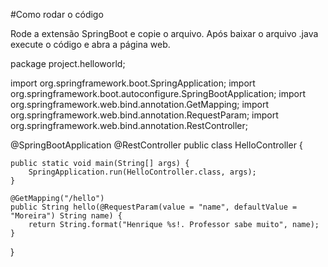 #Como rodar o código

Rode a extensão SpringBoot e copie o arquivo. Após baixar o arquivo .java execute o código e abra a página web.

package project.helloworld;

import org.springframework.boot.SpringApplication;
import org.springframework.boot.autoconfigure.SpringBootApplication;
import org.springframework.web.bind.annotation.GetMapping;
import org.springframework.web.bind.annotation.RequestParam;
import org.springframework.web.bind.annotation.RestController;

@SpringBootApplication
@RestController
public class HelloController {

	public static void main(String[] args) {
		SpringApplication.run(HelloController.class, args);
	}

	@GetMapping("/hello")
	public String hello(@RequestParam(value = "name", defaultValue = "Moreira") String name) {
		return String.format("Henrique %s!. Professor sabe muito", name);
	}

}
